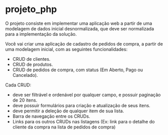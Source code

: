# projeto_php
O projeto consiste em implementar uma aplicação web a partir de uma modelagem de dados inicial desnormalizada, que deve ser normalizada para a implementação da solução.

Você vai criar uma aplicação de cadastro de pedidos de compra, a partir de uma modelagem inicial, com as seguintes funcionalidades:
 
  - CRUD de clientes.
  - CRUD de produtos.
  - CRUD de pedidos de compra, com status (Em Aberto, Pago ou Cancelado).
  
Cada CRUD:
  - deve ser filtrável e ordenável por qualquer campo, e possuir paginação de 20 itens.
  - deve possuir formulários para criação e atualização de seus itens.
  - deve permitir a deleção de qualquer item de sua lista.
  - Barra de navegação entre os CRUDs.
  - Links para os outros CRUDs nas listagens (Ex: link para o detalhe do cliente da compra na lista de pedidos de compra)
